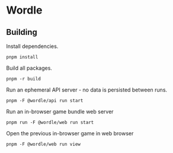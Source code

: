 # Wordle

## Building

Install dependencies.

```shell
pnpm install
```

Build all packages.

```shell
pnpm -r build
```

Run an ephemeral API server - no data is persisted between runs.

```shell
pnpm -F @wordle/api run start
```

Run an in-browser game bundle web server

```shell
pnpm run -F @wordle/web run start
```

Open the previous in-browser game in web browser

```shell
pnpm -F @wordle/web run view
```
